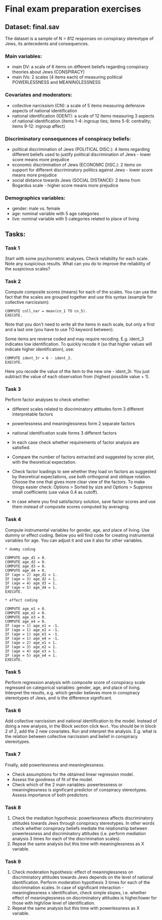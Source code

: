 # Final exam preparation exercises

## Dataset: final.sav

The dataset is a sample of N = 812 responses on conspiracy stereotype of Jews, its antecedents and consequences.

### Main variables:
- main DV: a scale of 6 items on different beliefs regarding conspiracy theories about Jews (CONSPIRACY)
- main IVs: 2 scales (4 items each) of measuring political POWERLESSNESS and MEANINGLESSNESS

### Covariates and moderators:
- collective narcissism (CN): a scale of 5 items measuring defensive aspects of national identification
- national identification (IDENT): a scale of 12 items measuring 3 aspects of national identification (items 1-4: ingroup ties; items 5-8: centrality; items 9-12: ingroup affect)

### Discriminatory consequences of conspiracy beliefs:
- political discrimination of Jews (POLITICAL DISC.): 4 items regarding different beliefs used to justify political discrimination of Jews - lower score means more prejudice
- economic discrimination of Jews (ECONOMIC DISC.): 2 items on support for different discriminatory politics against Jews - lower score means more prejudice
- social distance towards Jews (SOCIAL DISTANCE): 2 items from Bogardus scale - higher score means more prejudice

### Demographics variables:
- gender: male vs. female
- age: nominal variable with 5 age categories
- live: nominal variable with 5 categories related to place of living

## Tasks:

### Task 1
Start with some psychometric analyses. Check reliability for each scale. Note any suspicious results. What can you do to improve the reliability of the suspicious scales?

### Task 2
Compute composite scores (means) for each of the scales. You can use the fact that the scales are grouped together and use this syntax (example for collective narcissism):

```
COMPUTE coll_nar = mean(cn_1 TO cn_5).
EXECUTE.
```
Note that you don't need to write all the items in each scale, but only a first and a last one (you have to use TO keyword between).

Some items are reverse coded and may require recoding. E.g. ident_3 indicates low identification. To quickly recode it (so that higher values will indicate higher identification), use:

```
COMPUTE ident_3r = 6 - ident_3.
EXECUTE.
```
Here you recode the value of the item to the new one - ident_3r. You just subtract the value of each observation from (highest possible value + 1).

### Task 3
Perform factor analyses to check whether:
- different scales related to discriminatory attitudes form 3 different interpretable factors
- powerlessness and meaninglessness form 2 separate factors
- national identification scale forms 3 different factors

- In each case check whether requirements of factor analysis are satisfied.
- Compare the number of factors extracted and suggested by scree plot, with the theoretical expectation.
- Check factor loadings to see whether they load on factors as suggested by theoretical expectations, use both orthogonal and oblique rotation. Choose the one that gives more clear view of the factors. To make things easier check: Options > Sorted by size and Options > Suppress small coefficients (use value 0.4 as cutoff).
- In case where you find satisfactory solution, save factor scores and use them instead of composite scores computed by  averaging.

### Task 4
Compute instrumental variables for gender, age, and place of living. Use dummy or effect coding. Below you will find code for creating instrumental variables for age. You can adjust it and use it also for other variables.

```
* dummy coding

COMPUTE age_d1 = 0.
COMPUTE age_d2 = 0.
COMPUTE age_d3 = 0.
COMPUTE age_d4 = 0.
IF (age = 2) age_d1 = 1.
IF (age = 3) age_d2 = 1.
IF (age = 4) age_d3 = 1.
IF (age = 5) age_d4 = 1.
EXECUTE.

* effect coding

COMPUTE age_e1 = 0.
COMPUTE age_e2 = 0.
COMPUTE age_e3 = 0.
COMPUTE age_e4 = 0.
IF (age = 1) age_e1 = -1.
IF (age = 1) age_e2 = -1.
IF (age = 1) age_e3 = -1.
IF (age = 1) age_e4 = -1.
IF (age = 2) age_e1 = 1.
IF (age = 3) age_e2 = 1.
IF (age = 4) age_e3 = 1.
IF (age = 5) age_e4 = 1.
EXECUTE.
```

### Task 5
Perform regression analysis with composite score of conspiracy scale regressed on categorical variables: gender, age, and place of living. Interpret the results, e.g. which gender believes more in conspiracy stereotypes of Jews, and is the difference significant.

### Task 6
Add collective narcissism and national identification to the model. Instead of doing a new analysis, in the Block section click `Next`. You should be in block 2 of 2, add the 2 new covariates. Run and interpret the analysis. E.g. what is the relation between collective narcissism and belief in conspiracy stereotypes.

### Task 7
Finally, add powerlessness and meaninglessness.
- Check assumptions for the obtained linear regression model.
- Assess the goodness of fit of the model.
- Check which of the 2 main variables: powerlessness or meaninglessness is significant predictor of conspiracy stereotypes. Assess importance of both predictors.

### Task 8
1. Check the mediation hypothesis: powerlessness affects discriminatory attitudes towards Jews through conspiracy stereotypes. In other words check whether conspiracy beliefs mediate the relationship between powerlessness and discriminatory attitudes (i.e. perform mediation analysis 3 times for each of the discrimination scales).
2. Repeat the same analysis but this time with meaninglessness as X variable.

### Task 9
1. Check moderation hypothesis: effect of meaninglessness on discriminatory attitudes towards Jews depends on the level of national identification. Perform moderation hypothesis 3 times for each of the discrimination scales. In case of significant interaction - meaninglessness x identification, check simple slopes, i.e. whether effect of meaninglessness on discriminatory attitudes is higher/lower for those with high/low level of identification.
2. Repeat the same analysis but this time with powerlessness as X variable.
